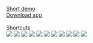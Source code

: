 [Short demo](https://www.youtube.com/watch?v=KAmxfnd3Eik)
<br />
[Download app](https://drive.google.com/file/d/1JiuQarQroe7p0f1MzZLzAtQ9H94IH1yE/view?usp=drive_link)
<br />
<br />
Shortcuts
<br />
<img src="https://res.cloudinary.com/tipegallery/image/upload/v1712249809/react/react%20native/eduquiz/demo_1_e1mjn4.jpg" />
<img src="https://res.cloudinary.com/tipegallery/image/upload/v1712249810/react/react%20native/eduquiz/demo_2_gfs16i.jpg" />
<img src="https://res.cloudinary.com/tipegallery/image/upload/v1712249824/react/react%20native/eduquiz/demo_3_fk7lmo.jpg" />
<img src="https://res.cloudinary.com/tipegallery/image/upload/v1712249859/react/react%20native/eduquiz/demo_4_bnknvb.jpg" />
<img src="https://res.cloudinary.com/tipegallery/image/upload/v1712249860/react/react%20native/eduquiz/demo_5_wj222f.jpg" />
<img src="https://res.cloudinary.com/tipegallery/image/upload/v1712249917/react/react%20native/eduquiz/demo_6_gobdp2.jpg" />
<img src="https://res.cloudinary.com/tipegallery/image/upload/v1712249935/react/react%20native/eduquiz/demo_7_gdmmut.jpg" />
<img src="https://res.cloudinary.com/tipegallery/image/upload/v1712249935/react/react%20native/eduquiz/demo_8_qbztaq.jpg" />
<img src="https://res.cloudinary.com/tipegallery/image/upload/v1712249936/react/react%20native/eduquiz/demo_9_fajgsi.jpg" />
<img src="https://res.cloudinary.com/tipegallery/image/upload/v1712249938/react/react%20native/eduquiz/demo_10_hi3hev.jpg" />
<img src="https://res.cloudinary.com/tipegallery/image/upload/v1712249938/react/react%20native/eduquiz/demo_11_ydwpqr.jpg" />
